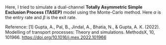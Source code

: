 Here, I tried to simulate a dual-channel **Totally Asymmetric Simple Exclusion Process (TASEP)** model using the Monte-Carlo method. Here $\alpha$ is the entry rate and $\beta$ is the exit rate.

Reference: [1] Gupta, A., Pal, B., Jindal, A., Bhatia, N., & Gupta, A. K. (2022). Modelling of transport processes: Theory and simulations. MethodsX, 10, 101966. https://doi.org/10.1016/j.mex.2022.101966
